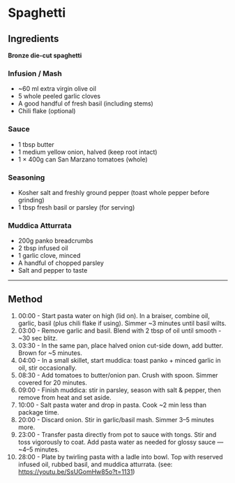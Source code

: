 
# Spaghetti

## Ingredients

**Bronze die-cut spaghetti**

### Infusion / Mash

* \~60 ml extra virgin olive oil
* 5 whole peeled garlic cloves
* A good handful of fresh basil (including stems)
* Chili flake (optional)

### Sauce

* 1 tbsp butter
* 1 medium yellow onion, halved (keep root intact)
* 1 × 400g can San Marzano tomatoes (whole)

### Seasoning

* Kosher salt and freshly ground pepper (toast whole pepper before grinding)
* 1 tbsp fresh basil or parsley (for serving)

### Muddica Atturrata

* 200g panko breadcrumbs
* 2 tbsp infused oil
* 1 garlic clove, minced
* A handful of chopped parsley
* Salt and pepper to taste

---

## Method

1. 00:00 - Start pasta water on high (lid on). In a braiser, combine oil, garlic, basil (plus chili flake if using). Simmer ~3 minutes until basil wilts.  
2. 03:00 - Remove garlic and basil. Blend with 2 tbsp of oil until smooth - ~30 sec blitz.  
3. 03:30 - In the same pan, place halved onion cut-side down, add butter. Brown for ~5 minutes.  
4. 04:00 - In a small skillet, start muddica: toast panko + minced garlic in oil, stir occasionally.  
5. 08:30 - Add tomatoes to butter/onion pan. Crush with spoon. Simmer covered for 20 minutes.
6. 09:00 - Finish muddica: stir in parsley, season with salt & pepper, then remove from heat and set aside.  
7. 10:00 - Salt pasta water and drop in pasta. Cook ~2 min less than package time.  
8. 20:00 - Discard onion. Stir in garlic/basil mash. Simmer 3–5 minutes more.  
9. 23:00 - Transfer pasta directly from pot to sauce with tongs. Stir and toss vigorously to coat. Add pasta water as needed for glossy sauce — ~4–5 minutes.  
10. 28:00 - Plate by twirling pasta with a ladle into bowl. Top with reserved infused oil, rubbed basil, and muddica atturrata. (see: https://youtu.be/SsUGomHw85o?t=1131)
